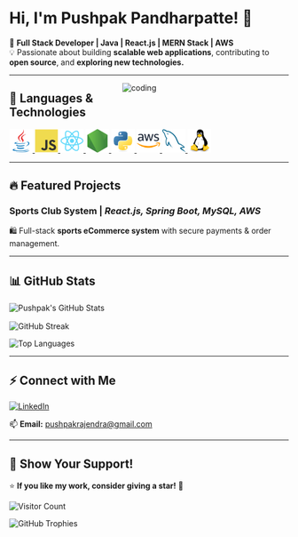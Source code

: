 # Hi, I'm Pushpak Pandharpatte! 👋

🚀 **Full Stack Developer | Java | React.js | MERN Stack | AWS**  
💡 Passionate about building **scalable web applications**, contributing to **open source**, and **exploring new technologies.**

---

<img align="right" alt="coding" width="300" src="https://i.pinimg.com/originals/15/22/dd/1522ddece6c1e3ab7ee15871255d3ec8.gif">

## 🚀 Languages & Technologies

<p>
<a href="https://raw.githubusercontent.com/devicons/devicon/master/icons/java/java-original.svg">
<img src="https://raw.githubusercontent.com/devicons/devicon/master/icons/java/java-original.svg" alt="Java" width="42" height="42" />
</a>
<a href="https://raw.githubusercontent.com/devicons/devicon/master/icons/javascript/javascript-original.svg">
<img src="https://raw.githubusercontent.com/devicons/devicon/master/icons/javascript/javascript-original.svg" alt="JavaScript" width="42" height="42" />
</a>
<a href="https://raw.githubusercontent.com/devicons/devicon/master/icons/react/react-original.svg">
<img src="https://raw.githubusercontent.com/devicons/devicon/master/icons/react/react-original.svg" alt="React.js" width="42" height="42" />
</a>
<a href="https://raw.githubusercontent.com/devicons/devicon/master/icons/nodejs/nodejs-original.svg">
<img src="https://raw.githubusercontent.com/devicons/devicon/master/icons/nodejs/nodejs-original.svg" alt="Node.js" width="42" height="42" />
</a>
<a href="https://raw.githubusercontent.com/devicons/devicon/master/icons/python/python-original.svg">
<img src="https://raw.githubusercontent.com/devicons/devicon/master/icons/python/python-original.svg" alt="Python" width="42" height="42" />
</a>
<a href="https://raw.githubusercontent.com/devicons/devicon/master/icons/amazonwebservices/amazonwebservices-original-wordmark.svg">
<img src="https://raw.githubusercontent.com/devicons/devicon/master/icons/amazonwebservices/amazonwebservices-original-wordmark.svg" alt="AWS" width="42" height="42" />
</a>
<a href="https://raw.githubusercontent.com/devicons/devicon/master/icons/mysql/mysql-original.svg">
<img src="https://raw.githubusercontent.com/devicons/devicon/master/icons/mysql/mysql-original.svg" alt="MySQL" width="42" height="42" />
</a>
<a href="https://raw.githubusercontent.com/devicons/devicon/master/icons/linux/linux-original.svg">
<img src="https://raw.githubusercontent.com/devicons/devicon/master/icons/linux/linux-original.svg" alt="Linux" width="42" height="42" />
</a>
</p>

---

## 🔥 Featured Projects

### **Sports Club System** | *React.js, Spring Boot, MySQL, AWS*
🛍️ Full-stack **sports eCommerce system** with secure payments & order management.

---

## 📊 GitHub Stats

<p>
<img align="center" src="https://github-readme-stats.vercel.app/api?username=pushpak261&show_icons=true&theme=tokyonight" alt="Pushpak's GitHub Stats" />
</p>

<p>
<img align="center" src="https://github-readme-streak-stats.herokuapp.com/?user=pushpak261&theme=tokyonight" alt="GitHub Streak" />
</p>

<p>
<img src="https://github-readme-stats.vercel.app/api/top-langs?username=pushpak261&show_icons=true&locale=en&layout=compact&theme=tokyonight" alt="Top Languages" />
</p>

---

## ⚡ Connect with Me
<p>
<a href="https://www.linkedin.com/in/pushpak-pandharpatte/">
<img src="https://img.shields.io/badge/LinkedIn-0a77b6?style=for-the-badge&logo=linkedin&logoColor=white" alt="LinkedIn" />
</a>
</p>

📫 **Email:** pushpakrajendra@gmail.com

---

## 🌟 Show Your Support!

⭐ **If you like my work, consider giving a star!** 🚀

![Visitor Count](https://visitor-badge.laobi.icu/badge?page_id=pushpak261.pushpak261)

![GitHub Trophies](https://github-profile-trophy.vercel.app/?username=pushpak261&theme=tokyonight)
